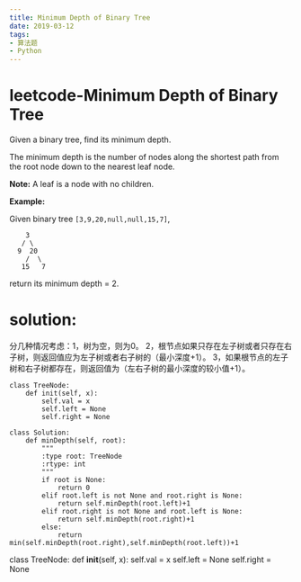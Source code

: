 ```yaml
---
title: Minimum Depth of Binary Tree
date: 2019-03-12
tags: 
- 算法题
- Python
---
```


# leetcode-Minimum Depth of Binary Tree

Given a binary tree, find its minimum depth.

The minimum depth is the number of nodes along the shortest path from the root node down to the nearest leaf node.

**Note:** A leaf is a node with no children.

**Example:**

Given binary tree `[3,9,20,null,null,15,7]`,

```
    3
   / \
  9  20
    /  \
   15   7
```

return its minimum depth = 2.



# solution:

分几种情况考虑：1，树为空，则为0。 2，根节点如果只存在左子树或者只存在右子树，则返回值应为左子树或者右子树的（最小深度+1）。 3，如果根节点的左子树和右子树都存在，则返回值为（左右子树的最小深度的较小值+1）。

```
class TreeNode:
    def init(self, x):
        self.val = x
        self.left = None
        self.right = None

class Solution:
    def minDepth(self, root):
        """
        :type root: TreeNode
        :rtype: int
        """
        if root is None:
            return 0
        elif root.left is not None and root.right is None:
            return self.minDepth(root.left)+1
        elif root.right is not None and root.left is None:
            return self.minDepth(root.right)+1
        else:
            return min(self.minDepth(root.right),self.minDepth(root.left))+1
```



class TreeNode:
    def __init__(self, x):
        self.val = x
        self.left = None
        self.right = None

​        